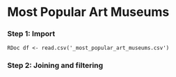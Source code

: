 #  Most Popular Art Museums

### Step 1: Import
```RDoc df <- read.csv('_most_popular_art_museums.csv')```

### Step 2: Joining and filtering
``` ```

